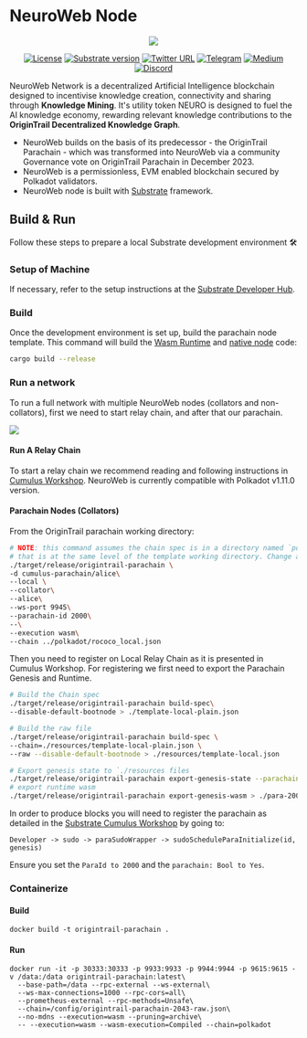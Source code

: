 # NeuroWeb Node

<div align="center">
  <img src="https://140069760-files.gitbook.io/~/files/v0/b/gitbook-x-prod.appspot.com/o/spaces%2FqMnH71Mmd7Au6HK5UAji%2Fuploads%2FEmgmn8pgCqu9eJaQPNSO%2FNeuroWeb%20X%20visual%20(1).jpg?alt=media&token=320f5009-0932-4ecc-a5a6-3bbb7a56cf45">

[![License](https://img.shields.io/badge/License-GPLv3-blue.svg)](https://www.gnu.org/licenses/gpl-3.0)
[![Substrate version](https://img.shields.io/badge/Substrate-3.0.0-brightgreen?logo=Parity%20Substrate)](https://substrate.io)
[![Twitter URL](https://img.shields.io/twitter/follow/NeuroWebAI?style=social)](https://twitter.com/NeuroWebAI)
[![Telegram](https://img.shields.io/endpoint?color=neon&style=flat-square&url=https%3A%2F%2Ftg.sumanjay.workers.dev%2Forigintrail)](https://t.me/origintrail)
[![Medium](https://badgen.net/badge/icon/medium?icon=medium&label)](https://medium.com/origintrail)
[![Discord](https://img.shields.io/badge/Discord-gray?logo=discord)](https://discord.gg/FCgYk2S)

</div>

NeuroWeb Network is a decentralized Artificial Intelligence blockchain designed to incentivise knowledge creation, connectivity and sharing through **Knowledge Mining**. It's utility token NEURO is designed to fuel the AI knowledge economy, rewarding relevant knowledge contributions to the **OriginTrail Decentralized Knowledge Graph**.

- NeuroWeb builds on the basis of its predecessor - the OriginTrail Parachain - which was transformed into NeuroWeb via a community Governance vote on OriginTrail Parachain in December 2023.
- NeuroWeb is a permissionless, EVM enabled blockchain secured by Polkadot validators.
- NeuroWeb node is built with [Substrate](https://substrate.dev) framework.

## Build & Run

Follow these steps to prepare a local Substrate development environment :hammer_and_wrench:

### Setup of Machine

If necessary, refer to the setup instructions at the
[Substrate Developer Hub](https://substrate.dev/docs/en/knowledgebase/getting-started/#manual-installation).

### Build

Once the development environment is set up, build the parachain node template. This command will
build the
[Wasm Runtime](https://substrate.dev/docs/en/knowledgebase/advanced/executor#wasm-execution) and
[native node](https://substrate.dev/docs/en/knowledgebase/advanced/executor#native-execution) code:

```bash
cargo build --release
```

### Run a network

To run a full network with multiple NeuroWeb nodes (collators and non-collators), first we need to start relay chain, and after that our parachain.

![](https://parachain.origintrail.io/storage/whitepaper-content/April2022/img-flow-chart@2x.png)

#### Run A Relay Chain

To start a relay chain we recommend reading and following instructions in [Cumulus Workshop](https://docs.substrate.io/tutorials/build-a-parachain/prepare-a-local-relay-chain/).
NeuroWeb is currently compatible with Polkadot v1.11.0 version.

#### Parachain Nodes (Collators)

From the OriginTrail parachain working directory:

```bash
# NOTE: this command assumes the chain spec is in a directory named `polkadot`
# that is at the same level of the template working directory. Change as needed.
./target/release/origintrail-parachain \
-d cumulus-parachain/alice\
--local \
--collator\
--alice\
--ws-port 9945\
--parachain-id 2000\
--\
--execution wasm\
--chain ../polkadot/rococo_local.json
```

Then you need to register on Local Relay Chain as it is presented in Cumulus Workshop. For registering we first need to export the Parachain Genesis and Runtime.

```bash
# Build the Chain spec
./target/release/origintrail-parachain build-spec\
--disable-default-bootnode > ./template-local-plain.json

# Build the raw file
./target/release/origintrail-parachain build-spec \
--chain=./resources/template-local-plain.json \
--raw --disable-default-bootnode > ./resources/template-local.json

# Export genesis state to `./resources files
./target/release/origintrail-parachain export-genesis-state --parachain-id 2000 > ./para-2000-genesis
# export runtime wasm
./target/release/origintrail-parachain export-genesis-wasm > ./para-2000-wasm
```

In order to produce blocks you will need to register the parachain as detailed in the
[Substrate Cumulus Workshop](https://docs.substrate.io/tutorials/build-a-parachain/connect-a-local-parachain/)
by going to:

`Developer -> sudo -> paraSudoWrapper -> sudoScheduleParaInitialize(id, genesis)`

Ensure you set the `ParaId to 2000` and the `parachain: Bool to Yes`.

### Containerize

#### Build

```shell
docker build -t origintrail-parachain .
```

#### Run

```shell
docker run -it -p 30333:30333 -p 9933:9933 -p 9944:9944 -p 9615:9615 -v /data:/data origintrail-parachain:latest\
  --base-path=/data --rpc-external --ws-external\
  --ws-max-connections=1000 --rpc-cors=all\
  --prometheus-external --rpc-methods=Unsafe\
  --chain=/config/origintrail-parachain-2043-raw.json\
  --no-mdns --execution=wasm --pruning=archive\
  -- --execution=wasm --wasm-execution=Compiled --chain=polkadot
```
